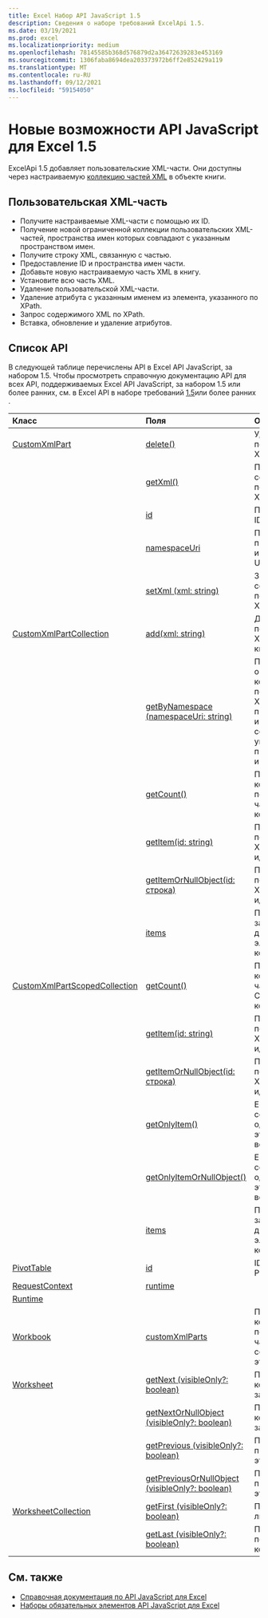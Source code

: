 ```yaml
---
title: Excel Набор API JavaScript 1.5
description: Сведения о наборе требований ExcelApi 1.5.
ms.date: 03/19/2021
ms.prod: excel
ms.localizationpriority: medium
ms.openlocfilehash: 78145585b368d576879d2a36472639283e453169
ms.sourcegitcommit: 1306faba8694dea203373972b6ff2e852429a119
ms.translationtype: MT
ms.contentlocale: ru-RU
ms.lasthandoff: 09/12/2021
ms.locfileid: "59154050"
---
```

# <a name="whats-new-in-excel-javascript-api-15"></a>Новые возможности API JavaScript для Excel 1.5

ExcelApi 1.5 добавляет пользовательские XML-части. Они доступны через настраиваемую [коллекцию частей XML](/javascript/api/excel/excel.workbook#customxmlparts) в объекте книги.

## <a name="custom-xml-part"></a>Пользовательская XML-часть

* Получите настраиваемые XML-части с помощью их ID.
* Получение новой ограниченной коллекции пользовательских XML-частей, пространства имен которых совпадают с указанным пространством имен.
* Получите строку XML, связанную с частью.
* Предоставление ID и пространства имен части.
* Добавьте новую настраиваемую часть XML в книгу.
* Установите всю часть XML.
* Удаление пользовательской XML-части.
* Удаление атрибута с указанным именем из элемента, указанного по XPath.
* Запрос содержимого XML по XPath.
* Вставка, обновление и удаление атрибутов.

## <a name="api-list"></a>Список API

В следующей таблице перечислены API в Excel API JavaScript, за набором 1.5. Чтобы просмотреть справочную документацию API для всех API, поддерживаемых Excel API JavaScript, за набором 1.5 или более ранних, см. в Excel API в наборе требований [1.5](/javascript/api/excel?view=excel-js-1.5&preserve-view=true)или более ранних .

| Класс | Поля | Описание |
|:---|:---|:---|
|[CustomXmlPart](/javascript/api/excel/excel.customxmlpart)|[delete()](/javascript/api/excel/excel.customxmlpart#delete__)|Удаляет пользовательскую XML-часть.|
||[getXml()](/javascript/api/excel/excel.customxmlpart#getXml__)|Получает полное содержимое пользовательской XML-части.|
||[id](/javascript/api/excel/excel.customxmlpart#id)|Пользовательский ID части XML.|
||[namespaceUri](/javascript/api/excel/excel.customxmlpart#namespaceUri)|Пользовательское пространство имен XML-части URI.|
||[setXml (xml: string)](/javascript/api/excel/excel.customxmlpart#setXml_xml_)|Задает полное содержимое пользовательской XML-части.|
|[CustomXmlPartCollection](/javascript/api/excel/excel.customxmlpartcollection)|[add(xml: string)](/javascript/api/excel/excel.customxmlpartcollection#add_xml_)|Добавляет новую пользовательскую XML-часть в книгу.|
||[getByNamespace (namespaceUri: string)](/javascript/api/excel/excel.customxmlpartcollection#getByNamespace_namespaceUri_)|Получает новую ограниченную коллекцию пользовательских XML-частей, пространства имен которых совпадают с указанным пространством имен.|
||[getCount()](/javascript/api/excel/excel.customxmlpartcollection#getCount__)|Получает количество пользовательских частей XML в коллекции.|
||[getItem(id: string)](/javascript/api/excel/excel.customxmlpartcollection#getItem_id_)|Получает пользовательскую XML-часть по идентификатору.|
||[getItemOrNullObject(id: строка)](/javascript/api/excel/excel.customxmlpartcollection#getItemOrNullObject_id_)|Получает пользовательскую XML-часть по идентификатору.|
||[items](/javascript/api/excel/excel.customxmlpartcollection#items)|Получает загруженные дочерние элементы в этой коллекции.|
|[CustomXmlPartScopedCollection](/javascript/api/excel/excel.customxmlpartscopedcollection)|[getCount()](/javascript/api/excel/excel.customxmlpartscopedcollection#getCount__)|Получает количество частей CustomXML в этой коллекции.|
||[getItem(id: string)](/javascript/api/excel/excel.customxmlpartscopedcollection#getItem_id_)|Получает пользовательскую XML-часть по идентификатору.|
||[getItemOrNullObject(id: строка)](/javascript/api/excel/excel.customxmlpartscopedcollection#getItemOrNullObject_id_)|Получает пользовательскую XML-часть по идентификатору.|
||[getOnlyItem()](/javascript/api/excel/excel.customxmlpartscopedcollection#getOnlyItem__)|Если коллекция содержит ровно один элемент, этот метод возвращает его.|
||[getOnlyItemOrNullObject()](/javascript/api/excel/excel.customxmlpartscopedcollection#getOnlyItemOrNullObject__)|Если коллекция содержит ровно один элемент, этот метод возвращает его.|
||[items](/javascript/api/excel/excel.customxmlpartscopedcollection#items)|Получает загруженные дочерние элементы в этой коллекции.|
|[PivotTable](/javascript/api/excel/excel.pivottable)|[id](/javascript/api/excel/excel.pivottable#id)|ID of the PivotTable.|
|[RequestContext](/javascript/api/excel/excel.requestcontext)|[runtime](/javascript/api/excel/excel.requestcontext#runtime)||
|[Runtime](/javascript/api/excel/excel.runtime)|||
|[Workbook](/javascript/api/excel/excel.workbook)|[customXmlParts](/javascript/api/excel/excel.workbook#customXmlParts)|Представляет коллекцию пользовательских частей XML, содержащихся в этой книге.|
|[Worksheet](/javascript/api/excel/excel.worksheet)|[getNext (visibleOnly?: boolean)](/javascript/api/excel/excel.worksheet#getNext_visibleOnly_)|Получает таблицу, которая следует за этим.|
||[getNextOrNullObject (visibleOnly?: boolean)](/javascript/api/excel/excel.worksheet#getNextOrNullObject_visibleOnly_)|Получает таблицу, которая следует за этим.|
||[getPrevious (visibleOnly?: boolean)](/javascript/api/excel/excel.worksheet#getPrevious_visibleOnly_)|Получает таблицу, предшествующего этому.|
||[getPreviousOrNullObject (visibleOnly?: boolean)](/javascript/api/excel/excel.worksheet#getPreviousOrNullObject_visibleOnly_)|Получает таблицу, предшествующего этому.|
|[WorksheetCollection](/javascript/api/excel/excel.worksheetcollection)|[getFirst (visibleOnly?: boolean)](/javascript/api/excel/excel.worksheetcollection#getFirst_visibleOnly_)|Получает первый лист в коллекции.|
||[getLast (visibleOnly?: boolean)](/javascript/api/excel/excel.worksheetcollection#getLast_visibleOnly_)|Получает последний лист в коллекции.|

## <a name="see-also"></a>См. также

* [Справочная документация по API JavaScript для Excel](/javascript/api/excel?view=excel-js-1.5&preserve-view=true)
* [Наборы обязательных элементов API JavaScript для Excel](excel-api-requirement-sets.md)
